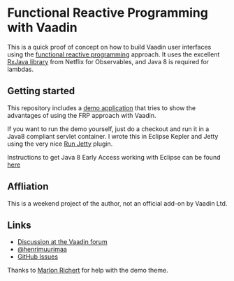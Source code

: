# Functional Reactive Programming with Vaadin

This is a quick proof of concept on how to build Vaadin user interfaces using the [functional reactive programming](http://stackoverflow.com/a/1030631/283077) approach. It uses the excellent [RxJava library](https://github.com/Netflix/RxJava) from Netflix for Observables, and Java 8 is required for lambdas.

## Getting started

This repository includes a [demo application](https://github.com/hezamu/RxVaadin/tree/master/src/org/vaadin/hezamu/rx/demo) that tries to show the advantages of using the FRP approach with Vaadin.

If you want to run the demo yourself, just do a checkout and run it in a Java8 compliant servlet container. I wrote this in Eclipse Kepler and Jetty using the very nice [Run Jetty](http://code.google.com/p/run-jetty-run) plugin.

Instructions to get Java 8 Early Access working with Eclipse can be found [here](https://wiki.eclipse.org/JDT/Eclipse_Java_8_Support_%28BETA%29)

## Affliation

This is a weekend project of the author, not an official add-on by Vaadin Ltd.

## Links

- [Discussion at the Vaadin forum](https://vaadin.com/forum#!/thread/4776077/4776076)
- [@henrimuurimaa](http://twitter.com/henrimuurimaa)
- [GitHub Issues](https://github.com/hezamu/RxVaadin/issues)

Thanks to [Marlon Richert](http://vaadin.com/marlon) for help with the demo theme.